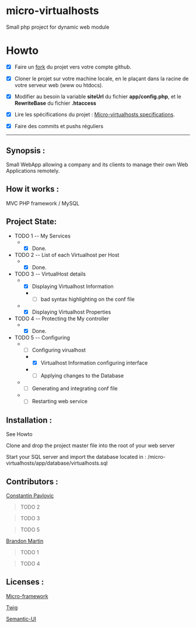 # micro-virtualhosts
Small php project for  dynamic web module

# Howto

- [x] Faire un [fork](https://github.com/jcheron/micro-virtualhosts/#fork-destination-box) du projet vers votre compte github.
- [x] Cloner le projet sur votre machine locale, en le plaçant dans la racine de votre serveur web (www ou htdocs).
- [x] Modifier au besoin la variable **siteUrl** du fichier **app/config.php**, et le **RewriteBase** du fichier **.htaccess**
- [x] Lire les spécifications du projet : [Micro-virtualhosts specifications](http://slamwi.kobject.net/php-rt/projets/projet-2017).
- [x] Faire des commits et pushs réguliers 


--------------------------------------------------------------------------------------------------------------------------------



## Synopsis :

Small WebApp allowing a company and its clients to manage their own Web Applications remotely.

## How it works :

MVC PHP framework / MySQL

## Project State:

* TODO 1 -- My Services
  * - [x] Done.
  
* TODO 2 -- List of each Virtualhost per Host
  * - [X] Done.

* TODO 3 -- VirtualHost details
  * - [x] Displaying Virtualhost Information
    * - [ ]  bad syntax highlighting on the conf file
  * - [x] Displaying  Virtualhost Properties

* TODO 4 -- Protecting the My controller
  * - [x] Done.
  
* TODO 5 -- Configuring
  * - [ ] Configuring virualhost
    * - [x] Virtualhost Information configuring interface
    * - [ ] Applying changes to the Database
  * - [ ] Generating and integrating conf file
  * - [ ] Restarting web service

## Installation :

See Howto


Clone and drop the project master file into the root of your web server


Start your SQL server and import the database located in :    /micro-virtualhosts/app/database/virtualhosts.sql

## Contributors :

[Constantin Pavlovic](https://github.com/MrRdm/)

>TODO 2


>TODO 3


>TODO 5                                                                                                                 




[Brandon Martin](https://github.com/martin01brandon)

>TODO 1


>TODO 4

## Licenses :

[Micro-framework](http://api.kobject.net/micro-framework/)

[Twig](https://twig.sensiolabs.org/)

[Semantic-UI](https://semantic-ui.com/)

